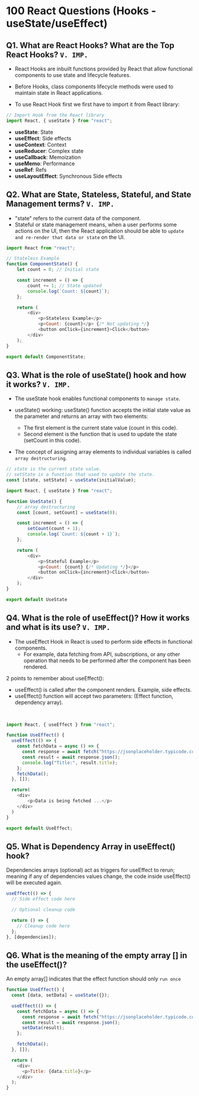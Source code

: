 # 100 React Questions (Hooks - useState/useEffect)

## Q1. What are React Hooks? What are the Top React Hooks? `V. IMP.`

* React Hooks are inbuilt functions provided by React that allow functional components to use state and lifecycle features.

* Before Hooks, class components lifecycle methods were used to maintain state in React applications.

* To use React Hook first we first have to import it from React library:

```javascript
// Import Hook from the React library
import React, { useState } from "react";
```

* **useState**: State
* **useEffect**: Side effects
* **useContext**: Context
* **useReducer**: Complex state
* **useCallback**: Memoization
* **useMemo**: Performance
* **useRef**: Refs
* **useLayoutEffect**: Synchronous Side effects

## Q2. What are State, Stateless, Stateful, and State Management terms? `V. IMP.`

* "state" refers to the current data of the component.
* Stateful or state management means, when a user performs some actions on the UI, then the React application should be able to `update and re-render that data or state` on the UI.

```javascript
import React from "react";

// Stateless Example
function ComponentState() {
    let count = 0; // Initial state

    const increment = () => {
        count += 1; // State updated
        console.log(`Count: ${count}`);
    };

    return (
        <div>
            <p>Stateless Example</p>
            <p>Count: {count}</p> {/* Not updating */}
            <button onClick={increment}>Click</button>
        </div>
    );
}

export default ComponentState;
```

## Q3. What is the role of useState() hook and how it works? `V. IMP.`

* The useState hook enables functional components to `manage state`.

* useState() working: useState() function accepts the initial state value as the parameter and returns an array with two elements:
    * The first element is the current state value (count in this code).
    * Second element is the function that is used to update the state (setCount in this code).

* The concept of assigning array elements to individual variables is called `array destructuring`.

```javascript
// state is the current state value.
// setState is a function that used to update the state.
const [state, setState] = useState(initialValue);
```

```javascript
import React, { useState } from "react";

function UseState() {
    // array destructuring
    const [count, setCount] = useState(0);

    const increment = () => {
        setCount(count + 1);
        console.log(`Count: ${count + 1}`);
    };

    return (
        <div>
            <p>Stateful Example</p>
            <p>Count: {count} {/* Updating */}</p>
            <button onClick={increment}>Click</button>
        </div>
    );
}

export default UseState
```

## Q4. What is the role of useEffect()? How it works and what is its use? `V. IMP.`

* The useEffect Hook in React is used to perform side effects in functional components.
    * For example, data fetching from API, subscriptions, or any other operation that needs to be performed after the component has been rendered.

2 points to remember about useEffect():
* useEffect() is called after the component renders. Example, side effects.
* useEffect() function will accept two parameters: (Effect function, dependency array).

<br>

```javascript
import React, { useEffect } from "react";

function UseEffect() {
  useEffect(() => {
    const fetchData = async () => {
      const response = await fetch("https://jsonplaceholder.typicode.com/posts/1");
      const result = await response.json();
      console.log("Title:", result.title);
    };
    fetchData();
  }, []);

  return(
    <div>
        <p>Data is being fetched ...</p>
    </div>
  )
}

export default UseEffect;
```

## Q5. What is Dependency Array in useEffect() hook?

Dependencies arrays (optional) act as triggers for useEffect to rerun; meaning if any of dependencies values change, the code inside useEffect() will be executed again.

```javascript
useEffect(() => {
  // Side effect code here

  // Optional cleanup code

  return () => {
    // Cleanup code here
  };
}, [dependencies]);
```

## Q6. What is the meaning of the empty array [] in the useEffect()?

An empty array[] indicates that the effect function should only `run once`

```javascript
function UseEffect() {
  const [data, setData] = useState({});

  useEffect(() => {
    const fetchData = async () => {
      const response = await fetch("https://jsonplaceholder.typicode.com/posts/1");
      const result = await response.json();
      setData(result);
    };

    fetchData();
  }, []);

  return (
    <div>
      <p>Title: {data.title}</p>
    </div>
  );
}
```

<!---
Adarsh 
2nd August 2024
09:52 PM
(20:29)
--->